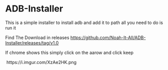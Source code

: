 # ADB-Installer

This is a simple installer to install adb and add it to path all you need to do is run it

Find The Download in releases https://github.com/Noah-It-All/ADB-Installer/releases/tag/v1.0

If chrome shows this simply click on the aarow and click keep

<img>
https://i.imgur.com/XzAe2HK.png
<img>
